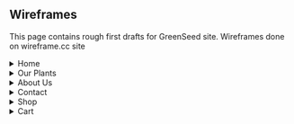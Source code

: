 ## Wireframes

This page contains rough first drafts for GreenSeed site.
Wireframes done on wireframe.cc site

<details>
   <summary>Home</summary>

![Home](../static/image/wireframes/wireframe-home.png)
</details>

<details>
   <summary>Our Plants</summary>

![Home](../static/image/wireframes/wireframe-our-plants.png)
</details>

<details>
   <summary>About Us</summary>

![Home](../static/image/wireframes/wireframe-about-us.png)
</details>

<details>
   <summary>Contact</summary>

![Home](../static/image/wireframes/wireframe-contact.png)
</details>

<details>
   <summary>Shop</summary>

![Home](../static/image/wireframes/wireframe-shop.png)
</details>

<details>
   <summary>Cart</summary>

![Home](../static/image/wireframes/wireframe-cart.png)
</details>